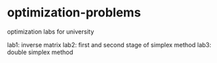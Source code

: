 # optimization-problems
optimization labs for university

lab1: inverse matrix
lab2: first and second stage of simplex method
lab3: double simplex method
